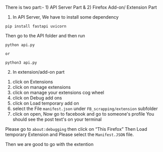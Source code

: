 There is two part:- 1) API Server Part & 2) Firefox Add-on/ Extension Part

1) In API Server, We have to install some dependency
```
pip install fastapi uvicorn
```
Then go to the API folder and then run 
```
python api.py

or

python3 api.py

```
2) In extension/add-on part

1. click on Extensions
2. click on manage extensions
3. click on manage your extensions cog wheel
4. click on Debug add ons
5. click on Load temporary add on
7. select the File `manifest.json` under `FB_scrapping/extension` subfolder
8. click on open, Now go to facebook and go to someone's profile
    You should see the post text's on your terminal

Please go to ```about:debugging``` then click on “This Firefox” Then Load temporary Extension and Please select the ```Manifest.JSON``` file. 

Then we are good to go with the extention


